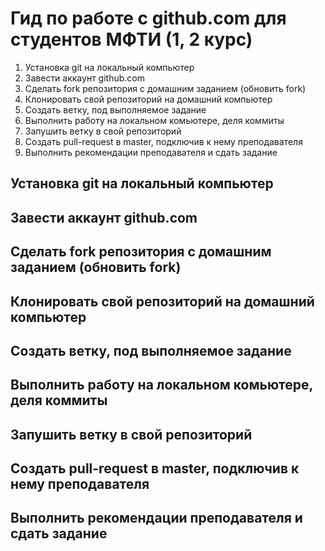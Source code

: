 # Гид по работе с github.com для студентов МФТИ (1, 2 курс)

1. Установка git на локальный компьютер
2. Завести аккаунт github.com
3. Сделать fork репозитория с домашним заданием (обновить fork)
4. Клонировать свой репозиторий на домашний компьютер
5. Создать ветку, под выполняемое задание
6. Выполнить работу на локальном комьютере, деля коммиты
7. Запушить ветку в свой репозиторий
8. Создать pull-request в master, подключив к нему преподавателя
9. Выполнить рекомендации преподавателя и сдать задание

## Установка git на локальный компьютер
## Завести аккаунт github.com
## Сделать fork репозитория с домашним заданием (обновить fork)
## Клонировать свой репозиторий на домашний компьютер
## Создать ветку, под выполняемое задание
## Выполнить работу на локальном комьютере, деля коммиты
## Запушить ветку в свой репозиторий
## Создать pull-request в master, подключив к нему преподавателя
## Выполнить рекомендации преподавателя и сдать задание
